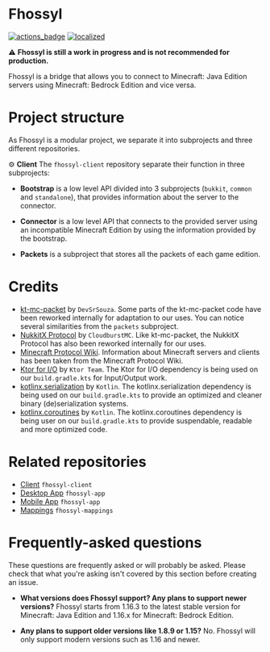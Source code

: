 # Fhossyl

[![actions_badge][]][actions] [![localized][]][translate]

  ⚠️ **Fhossyl is still a work in progress and is not recommended for production.**

Fhossyl is a bridge that allows you to connect to Minecraft: Java Edition servers using 
Minecraft: Bedrock Edition and vice versa.


# Project structure

As Fhossyl is a modular project, we separate it into subprojects and three different repositories.

⚙️ **Client** The `fhossyl-client` repository separate their function in three subprojects:

* **Bootstrap** is a low level API divided into 3 subprojects (`bukkit`, `common` and `standalone`), that provides
  information about the server to the connector.

* **Connector** is a low level API that connects to the provided server using an incompatible Minecraft Edition by using
  the information provided by the bootstrap.

* **Packets** is a subproject that stores all the packets of each game edition.

# Credits

* [kt-mc-packet][ktmcpacket] by `DevSrSouza`. Some parts of the kt-mc-packet code have been reworked internally for
  adaptation to our uses. You can notice several similarities from the `packets` subproject.
* [NukkitX Protocol][nukkitxprotocol] by `CloudburstMC`. Like kt-mc-packet, the NukkitX Protocol has also been reworked
  internally for our uses.
* [Minecraft Protocol Wiki][protocol]. Information about Minecraft servers and clients has been taken from the Minecraft
  Protocol Wiki.
* [Ktor for I/O][ktorio] by `Ktor Team`. The Ktor for I/O dependency is being used on our
  `build.gradle.kts` for Input/Output work.
* [kotlinx.serialization][serialization] by `Kotlin`. The kotlinx.serialization dependency is being used on
  our `build.gradle.kts` to provide an optimized and cleaner binary (de)serialization systems.
* [kotlinx.coroutines][coroutines] by `Kotlin`. The kotlinx.coroutines dependency is being user on
  our `build.gradle.kts` to provide suspendable, readable and more optimized code.

# Related repositories

* [Client][client] `fhossyl-client`
* [Desktop App][app] `fhossyl-app`
* [Mobile App][app] `fhossyl-app`
* [Mappings][mappings] `fhossyl-mappings`

# Frequently-asked questions

These questions are frequently asked or will probably be asked. Please check that what you're asking isn't covered by
this section before creating an issue.

* **What versions does Fhossyl support? Any plans to support newer versions?** Fhossyl starts from 1.16.3 to the latest
  stable version for Minecraft: Java Edition and 1.16.x for Minecraft: Bedrock Edition.

* **Any plans to support older versions like 1.8.9 or 1.15?** No. Fhossyl will only support modern versions such as 1.16
  and newer.

[ktorio]: https://ktor.io/

[nukkitxprotocol]: https://github.com/CloudburstMC/Protocol/tree/develop

[serialization]: https://github.com/Kotlin/kotlinx.serialization

[coroutines]: https://github.com/Kotlin/kotlinx.coroutines

[ktmcpacket]: https://github.com/devsrsouza/kt-mc-packet

[protocol]: https://wiki.vg

[client]: https://github.com/fhossyl/fhossyl-client

[app]: https://github.com/fhossyl/fhossyl-app

[mappings]: https://github.com/fhossyl/fhossyl-mappings

[localized]: https://badges.crowdin.net/fhossyl/localized.svg

[translate]: https://crowdin.com/project/fhossyl

[actions]: https://github.com/fhossyl/fhossyl-client/actions

[actions_badge]: https://github.com/fhossyl/fhossyl-client/workflows/Kotlin%20CI%20with%20Gradle/badge.svg
